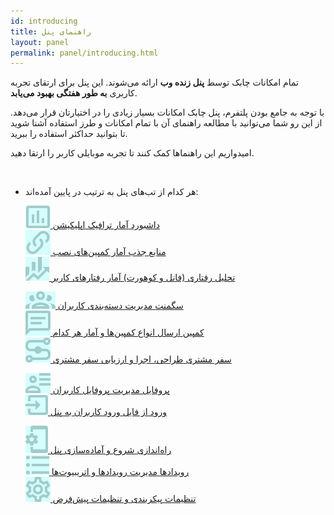 ```yaml
---  
id: introducing  
title: راهنمای پنل  
layout: panel  
permalink: panel/introducing.html  
---
```


تمام امکانات چابک توسط **پنل زنده وب** ارائه می‌شوند. این پنل برای ارتقای تجربه کاربری **به طور هفتگی بهبود می‌یابد**.
  
با توجه به جامع بودن پلتفرم، پنل چابک امکانات بسیار زیادی را در اختیارتان قرار می‌دهد. از این رو شما می‌توانید با مطالعه راهنمای آن با تمام امکانات و طرز استفاده آشنا شوید تا بتوانید حداکثر استفاده را ببرید.
  
امیدواریم این راهنماها کمک کنند تا تجربه موبایلی کاربر را ارتقا دهید.   
  
<br>  
  
-  هر کدام از تب‌های پنل به ترتیب در پایین آمده‌اند:


<ul class="doc-index-list">  
        <li style=" list-style: none; "> 		  
            <a href="https://doc.chabok.io/panel/dashboard.html" title="" class="select-block">  
                <span class="icon">  
                    <img style="filter: opacity(0.2) drop-shadow(0 0 0 cyan); " src="/images/dashboard.svg" alt="">  
                </span>  
                <span class="cont">  
                    <span class="tit">داشبورد</span>  
                    <span class="sub">آمار ترافیک اپلیکیشن</span>  
                </span>  
            </a>  
        </li>
        <li style=" list-style: none; ">  
            <a href="https://doc.chabok.io/panel/tracker.html" title="" class="select-block">  
                <span class="icon">  
                    <img style="filter: opacity(0.2) drop-shadow(0 0 0 cyan); " src="/images/tracker.svg" alt="">  
                </span>  
                <span class="cont">  
                    <span class="tit">منابع جذب</span>  
                    <span class="sub">آمار کمپین‌های نصب</span>  
                </span>  
            </a>  
        </li>
        <li style=" list-style: none; ">  
            <a href="https://doc.chabok.io/panel/funnel.html" title="" class="select-block">  
                <span class="icon">  
                    <img style="filter: opacity(0.2) drop-shadow(0 0 0 cyan); " src="/images/behavioral-analytics.svg" alt="">  
                </span>  
                <span class="cont">  
                    <span class="tit">تحلیل رفتاری</span>  
                    <span style=" direction: ltr; " class="sub">(فانل و کوهورت) آمار رفتارهای کاربر</span>  
                </span>  
            </a>  
        </li>
</ul>
<ul class="doc-index-list">  
            <li style=" list-style: none; ">		  
            <a href="https://doc.chabok.io/panel/segment.html" title="" class="select-block">  
                <span class="icon">  
                    <img style="filter: opacity(0.2) drop-shadow(0 0 0 cyan); " src="/images/segment.svg" alt="">  
                </span>  
                <span class="cont">  
                    <span class="tit">سگمنت</span>  
                    <span class="sub">مدیریت دسته‌بندی کاربران</span>  
                </span>  
            </a>  
        </li>
        <li style=" list-style: none; ">  
            <a href="https://doc.chabok.io/panel/send.html" title="" class="select-block">  
                <span class="icon">  
                    <img style="filter: opacity(0.2) drop-shadow(0 0 0 cyan); " src="/images/campaign.svg" alt="">  
                </span>  
                <span class="cont">  
                    <span class="tit">کمپین</span>  
                    <span class="sub">ارسال انواع کمپین‌ها و آمار هر کدام</span>  
                </span>  
            </a>  
        </li>
        <li style=" list-style: none; ">  
            <a href="https://doc.chabok.io/panel/journey.html" title="" class="select-block">  
                <span class="icon">  
                    <img style="filter: opacity(0.2) drop-shadow(0 0 0 cyan); " src="/images/journey.svg" alt="">  
                </span>  
                <span class="cont">  
                    <span class="tit">سفر مشتری</span>  
                    <span class="sub">طراحی، اجرا و ارزیابی سفر مشتری</span>  
                </span>  
            </a>  
        </li>
</ul>
<ul class="doc-index-list">  
            <li style=" list-style: none; ">		  
            <a href="https://doc.chabok.io/panel/users.html" title="" class="select-block">  
                <span class="icon">  
                    <img style="filter: opacity(0.2) drop-shadow(0 0 0 cyan); " src="/images/profile.svg" alt="">  
                </span>  
                <span class="cont">  
                    <span class="tit">پروفایل</span>  
                    <span class="sub">مدیریت پروفایل کاربران</span>  
                </span>  
            </a>  
        </li>
        <li style=" list-style: none; ">  
            <a href="https://doc.chabok.io/panel/settings.html#%D9%88%D8%B1%D9%88%D8%AF-%D8%AA%D9%88%DA%A9%D9%86-%D8%A7%D8%B2-%D9%81%D8%A7%DB%8C%D9%84" title="" class="select-block">  
                <span class="icon">  
                    <img style="filter: opacity(0.2) drop-shadow(0 0 0 cyan); " src="/images/import.svg" alt="">  
                </span>  
                <span class="cont">  
                    <span class="tit">ورود از فایل</span>  
                    <span class="sub">ورود کاربران به پنل</span>  
                </span>  
            </a>  
        </li>
</ul>  
<ul class="doc-index-list">  
            <li style=" list-style: none; ">		  
            <a href="https://doc.chabok.io/panel/settings.html#%D8%AF%D8%B3%D8%AA%D8%B1%D8%B3%DB%8C%D9%87%D8%A7-%D9%88-%D8%AA%D9%88%DA%A9%D9%86%D9%87%D8%A7" title="" class="select-block">  
                <span class="icon">  
                    <img style="filter: opacity(0.2) drop-shadow(0 0 0 cyan); " src="/images/setup.svg" alt="">  
                </span>  
                <span class="cont">  
                    <span class="tit">راه‌اندازی</span>  
                    <span class="sub">شروع و آماده‌سازی پنل</span>  
                </span>  
            </a>  
        </li>
        <li style=" list-style: none; ">  
            <a href="https://doc.chabok.io/panel/settings.html#%D8%B1%D9%81%D8%AA%D8%A7%D8%B1-%D9%88-%D8%A7%D8%B7%D9%84%D8%A7%D8%B9%D8%A7%D8%AA-%DA%A9%D8%A7%D8%B1%D8%A8%D8%B1" title="" class="select-block">  
                <span class="icon">  
                    <img style="filter: opacity(0.2) drop-shadow(0 0 0 cyan); " src="/images/events.svg" alt="">  
                </span>  
                <span class="cont">  
                    <span class="tit">رویدادها</span>  
                    <span class="sub">مدیریت رویدادها و اتریبیوت‌ها</span>  
                </span>  
            </a>  
        </li>
        <li style=" list-style: none; ">  
            <a href="https://doc.chabok.io/panel/settings.html#%D9%BE%DB%8C%D8%A7%D9%85-%D8%AE%D9%88%D8%B4-%D8%A2%D9%85%D8%AF%DB%8C%D8%AF" title="" class="select-block">  
                <span class="icon">  
                    <img style="filter: opacity(0.2) drop-shadow(0 0 0 cyan); " src="/images/settings.svg" alt="">  
                </span>  
                <span class="cont">  
                    <span class="tit">تنظیمات</span>  
                    <span class="sub">پیکربندی و تنظیمات پیش‌فرض</span>  
                </span>  
            </a>  
        </li>
</ul>  
